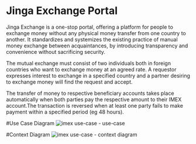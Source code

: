 # Jinga Exchange Portal

Jinga Exchange is a one-stop portal, offering a platform for people to exchange money without any physical money transfer from one country to another. It standardizes and systemizes the existing practice of manual money exchange between acquaintances, by introducing transparency and convenience without sacrificing security.

The mutual exchange must consist of two individuals both in foreign countries who want to exchange money at an agreed rate. A requestor expresses interest to exchange in a specified country and a partner desiring to exchange money will find the request and accept.

The transfer of money to respective beneficiary accounts takes place automatically when both parties pay the respective amount to their IMEX account.The transaction is reversed when at least one party fails to make payment within a specified period (eg 48 hours).

#Use Case Diagram
![imex use-case - use-case](https://cloud.githubusercontent.com/assets/2440864/16878218/9d378ef8-4aa3-11e6-90a8-c256a728ac46.png)


#Context Diagram
![imex use-case - context diagram](https://cloud.githubusercontent.com/assets/2440864/16877912/4a3bbfc2-4aa2-11e6-8a68-f191ef434d90.png)
